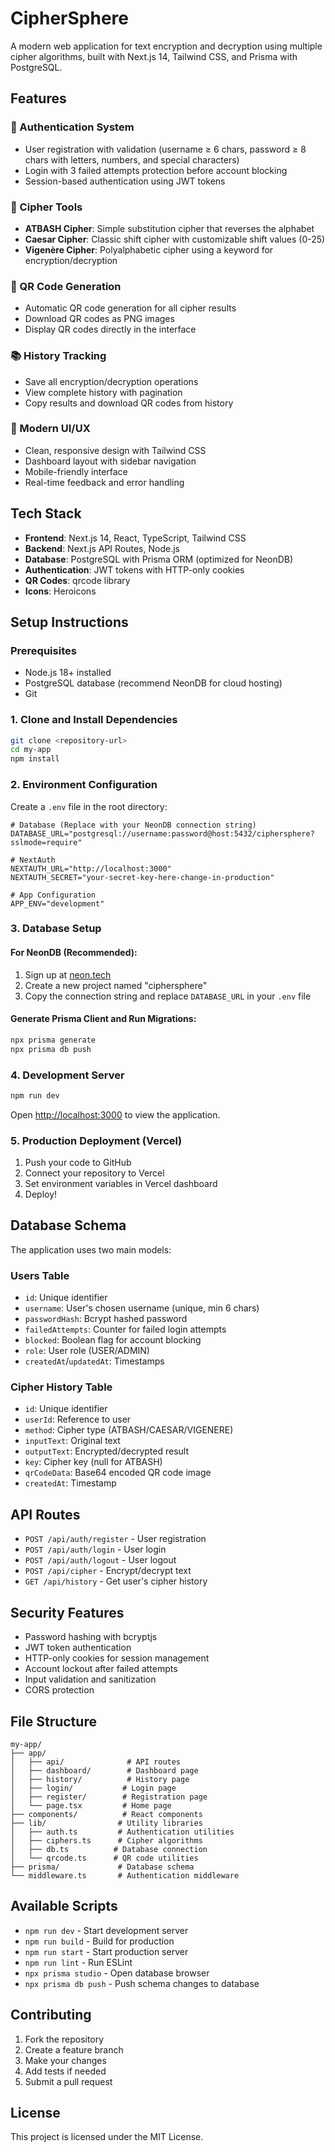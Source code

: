 # CipherSphere

A modern web application for text encryption and decryption using multiple cipher algorithms, built with Next.js 14, Tailwind CSS, and Prisma with PostgreSQL.

## Features

### 🔐 Authentication System
- User registration with validation (username ≥ 6 chars, password ≥ 8 chars with letters, numbers, and special characters)
- Login with 3 failed attempts protection before account blocking
- Session-based authentication using JWT tokens

### 🔑 Cipher Tools
- **ATBASH Cipher**: Simple substitution cipher that reverses the alphabet
- **Caesar Cipher**: Classic shift cipher with customizable shift values (0-25)
- **Vigenère Cipher**: Polyalphabetic cipher using a keyword for encryption/decryption

### 📱 QR Code Generation
- Automatic QR code generation for all cipher results
- Download QR codes as PNG images
- Display QR codes directly in the interface

### 📚 History Tracking
- Save all encryption/decryption operations
- View complete history with pagination
- Copy results and download QR codes from history

### 🎨 Modern UI/UX
- Clean, responsive design with Tailwind CSS
- Dashboard layout with sidebar navigation
- Mobile-friendly interface
- Real-time feedback and error handling

## Tech Stack

- **Frontend**: Next.js 14, React, TypeScript, Tailwind CSS
- **Backend**: Next.js API Routes, Node.js
- **Database**: PostgreSQL with Prisma ORM (optimized for NeonDB)
- **Authentication**: JWT tokens with HTTP-only cookies
- **QR Codes**: qrcode library
- **Icons**: Heroicons

## Setup Instructions

### Prerequisites
- Node.js 18+ installed
- PostgreSQL database (recommend NeonDB for cloud hosting)
- Git

### 1. Clone and Install Dependencies

```bash
git clone <repository-url>
cd my-app
npm install
```

### 2. Environment Configuration

Create a `.env` file in the root directory:

```env
# Database (Replace with your NeonDB connection string)
DATABASE_URL="postgresql://username:password@host:5432/ciphersphere?sslmode=require"

# NextAuth
NEXTAUTH_URL="http://localhost:3000"
NEXTAUTH_SECRET="your-secret-key-here-change-in-production"

# App Configuration
APP_ENV="development"
```

### 3. Database Setup

#### For NeonDB (Recommended):
1. Sign up at [neon.tech](https://neon.tech)
2. Create a new project named "ciphersphere"
3. Copy the connection string and replace `DATABASE_URL` in your `.env` file

#### Generate Prisma Client and Run Migrations:
```bash
npx prisma generate
npx prisma db push
```

### 4. Development Server

```bash
npm run dev
```

Open [http://localhost:3000](http://localhost:3000) to view the application.

### 5. Production Deployment (Vercel)

1. Push your code to GitHub
2. Connect your repository to Vercel
3. Set environment variables in Vercel dashboard
4. Deploy!

## Database Schema

The application uses two main models:

### Users Table
- `id`: Unique identifier
- `username`: User's chosen username (unique, min 6 chars)
- `passwordHash`: Bcrypt hashed password
- `failedAttempts`: Counter for failed login attempts
- `blocked`: Boolean flag for account blocking
- `role`: User role (USER/ADMIN)
- `createdAt`/`updatedAt`: Timestamps

### Cipher History Table
- `id`: Unique identifier
- `userId`: Reference to user
- `method`: Cipher type (ATBASH/CAESAR/VIGENERE)
- `inputText`: Original text
- `outputText`: Encrypted/decrypted result
- `key`: Cipher key (null for ATBASH)
- `qrCodeData`: Base64 encoded QR code image
- `createdAt`: Timestamp

## API Routes

- `POST /api/auth/register` - User registration
- `POST /api/auth/login` - User login
- `POST /api/auth/logout` - User logout
- `POST /api/cipher` - Encrypt/decrypt text
- `GET /api/history` - Get user's cipher history

## Security Features

- Password hashing with bcryptjs
- JWT token authentication
- HTTP-only cookies for session management
- Account lockout after failed attempts
- Input validation and sanitization
- CORS protection

## File Structure

```
my-app/
├── app/
│   ├── api/              # API routes
│   ├── dashboard/        # Dashboard page
│   ├── history/          # History page
│   ├── login/           # Login page
│   ├── register/        # Registration page
│   └── page.tsx         # Home page
├── components/          # React components
├── lib/                # Utility libraries
│   ├── auth.ts         # Authentication utilities
│   ├── ciphers.ts      # Cipher algorithms
│   ├── db.ts          # Database connection
│   └── qrcode.ts      # QR code utilities
├── prisma/             # Database schema
└── middleware.ts       # Authentication middleware
```

## Available Scripts

- `npm run dev` - Start development server
- `npm run build` - Build for production
- `npm run start` - Start production server
- `npm run lint` - Run ESLint
- `npx prisma studio` - Open database browser
- `npx prisma db push` - Push schema changes to database

## Contributing

1. Fork the repository
2. Create a feature branch
3. Make your changes
4. Add tests if needed
5. Submit a pull request

## License

This project is licensed under the MIT License.
